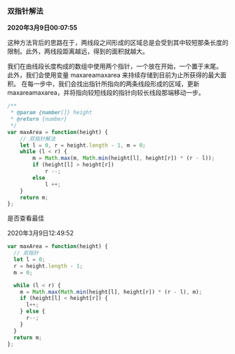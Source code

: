 ### 双指针解法

**2020年3月9日00:07:55**

这种方法背后的思路在于，两线段之间形成的区域总是会受到其中较短那条长度的限制。此外，两线段距离越远，得到的面积就越大。

我们在由线段长度构成的数组中使用两个指针，一个放在开始，一个置于末尾。 此外，我们会使用变量 maxareamaxarea 来持续存储到目前为止所获得的最大面积。 在每一步中，我们会找出指针所指向的两条线段形成的区域，更新 maxareamaxarea，并将指向较短线段的指针向较长线段那端移动一步。

```javascript
/**
 * @param {number[]} height
 * @return {number}
 */
var maxArea = function(height) {
    // 双指针解法
    let l = 0, r = height.length - 1, m = 0;
    while (l < r) {
        m = Math.max(m, Math.min(height[l], height[r]) * (r - l));
        if (height[l] > height[r]) 
            r --;
        else 
            l ++;
    }
    return m;
};
```



是否查看最佳



2020年3月9日12:49:52

```javascript
var maxArea = function(height) {
  // 双指针
  let l = 0;
  r = height.length - 1;
  m = 0;

  while (l < r) {
    m = Math.max(Math.min(height[l], height[r]) * (r - l), m);
    if (height[l] < height[r]) {
      l++;
    } else {
      r--;
    }
  }
  return m;
};
```

